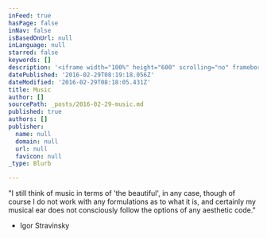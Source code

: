 ```yaml
---
inFeed: true
hasPage: false
inNav: false
isBasedOnUrl: null
inLanguage: null
starred: false
keywords: []
description: '<iframe width="100%" height="600" scrolling="no" frameborder="no" src="https://w.soundcloud.com/player/?url=https%3A//api.soundcloud.com/playlists/37505512&amp;auto_play=false&amp;hide_related=false&amp;show_comments=true&amp;show_user=true&amp;show_reposts=false&amp;visual=true"></iframe>'
datePublished: '2016-02-29T08:19:18.056Z'
dateModified: '2016-02-29T08:18:05.431Z'
title: Music
author: []
sourcePath: _posts/2016-02-29-music.md
published: true
authors: []
publisher:
  name: null
  domain: null
  url: null
  favicon: null
_type: Blurb

---
```

"I still think of music in terms of 'the beautiful', in any case, though of course I do not work with any formulations as to what it is, and certainly my musical ear does not consciously follow the options of any aesthetic code."

- Igor Stravinsky